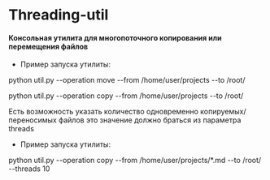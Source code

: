 # Threading-util

#### Консольная утилита для многопоточного копирования или перемещения файлов
- Пример запуска утилиты:

python util.py --operation move --from /home/user/projects --to /root/

python util.py --operation copy --from /home/user/projects --to /root/

Есть возможность указать количество одновременно копируемых/переносимых файлов это значение должно браться из параметра threads

- Пример запуска утилиты:

python util.py --operation copy --from /home/user/projects/*.md --to /root/  --threads 10
